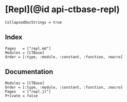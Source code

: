 # [Repl](@id api-ctbase-repl)

```@meta
CollapsedDocStrings = true
```

## Index

```@index
Pages   = ["repl.md"]
Modules = [CTBase]
Order = [:type, :module, :constant, :function, :macro]
```

## Documentation

```@autodocs
Modules = [CTBase]
Order = [:type, :module, :constant, :function, :macro]
Pages   = ["repl.jl"]
Private = false
```
